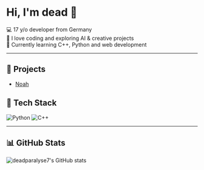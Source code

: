 # Hi, I'm dead 👋

💻 17 y/o developer from Germany  
🎨 I love coding and exploring AI & creative projects  
🧠 Currently learning C++, Python and web development  

---

## 🚀 Projects
- [Noah](https://github.com/deadparalyse7/Noah)

## 🧰 Tech Stack
![Python](https://img.shields.io/badge/Python-3776AB?style=for-the-badge&logo=python&logoColor=white)
![C++](https://img.shields.io/badge/C++-00599C?style=for-the-badge&logo=cplusplus&logoColor=white)

---

## 📊 GitHub Stats
![deadparalyse7's GitHub stats](https://github-readme-stats.vercel.app/api?username=deadparalyse7&show_icons=true&theme=radical)
